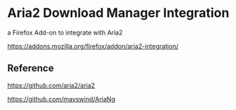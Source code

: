 # Aria2 Download Manager Integration
a Firefox Add-on to integrate with Aria2

https://addons.mozilla.org/firefox/addon/aria2-integration/

## Reference
https://github.com/aria2/aria2

https://github.com/mayswind/AriaNg

